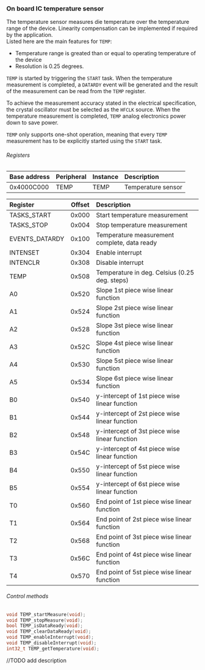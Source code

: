 ### On board IC temperature sensor
The temperature sensor measures die temperature over the temperature range of
the device. Linearity compensation can be implemented if required by the
application. \
Listed here are the main features for `TEMP`:
* Temperature range is greated than or equal to operating temperature of the
device
* Resolution is 0.25 degrees.

`TEMP` is started by triggering the `START` task.
When the temperature measurement is completed, a `DATARDY` event will be
generated and the result of the measurement can be read from the `TEMP`
register.

To achieve the measurement accuracy stated in the electrical specification, the
crystal oscillator must be selected as the `HFCLK` source.
When the temperature measurement is completed, `TEMP` analog electronics power
down to save power.

`TEMP` only supports one-shot operation, meaning that every `TEMP` measurement
has to be explicitly started using the `START` task.

###### Registers

|Base address|Peripheral|Instance|Description                               |
|:-----------|:---------|:-------|:-----------------------------------------|
|0x4000C000  |TEMP      |TEMP    |Temperature sensor                        |

|Register       |Offset|Description                                             |
|:--------------|:----:|:----------                                             |
|TASKS\_START   |0x000 |Start temperature measurement                           |
|TASKS\_STOP    |0x004 |Stop temperature measurement                            |
|EVENTS\_DATARDY|0x100 |Temperature measurement complete, data ready            |
|INTENSET       |0x304 |Enable interrupt                                        |
|INTENCLR       |0x308 |Disable interrupt                                       |
|TEMP           |0x508 |Temperature in deg. Celsius (0.25 deg. steps)           |
|A0             |0x520 |Slope 1st piece wise linear function                    |
|A1             |0x524 |Slope 2st piece wise linear function                    |
|A2             |0x528 |Slope 3st piece wise linear function                    |
|A3             |0x52C |Slope 4st piece wise linear function                    |
|A4             |0x530 |Slope 5st piece wise linear function                    |
|A5             |0x534 |Slope 6st piece wise linear function                    |
|B0             |0x540 |y-intercept of 1st piece wise linear function           |
|B1             |0x544 |y-intercept of 2st piece wise linear function           |
|B2             |0x548 |y-intercept of 3st piece wise linear function           |
|B3             |0x54C |y-intercept of 4st piece wise linear function           |
|B4             |0x550 |y-intercept of 5st piece wise linear function           |
|B5             |0x554 |y-intercept of 6st piece wise linear function           |
|T0             |0x560 |End point of 1st piece wise linear function             |
|T1             |0x564 |End point of 2st piece wise linear function             |
|T2             |0x568 |End point of 3st piece wise linear function             |
|T3             |0x56C |End point of 4st piece wise linear function             |
|T4             |0x570 |End point of 5st piece wise linear function             |

###### Control methods
```c
void TEMP_startMeasure(void);
void TEMP_stopMeasure(void);
bool TEMP_isDataReady(void);
void TEMP_clearDataReady(void);
void TEMP_enableInterrupt(void);
void TEMP_disableInterrupt(void);
int32_t TEMP_getTemperature(void);
```
//TODO add description
